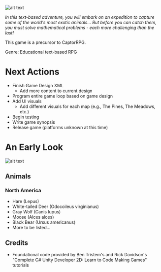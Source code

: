 ![alt text](https://github.com/pippom/CaptorTEXT/blob/master/CaptorTEXT-logo.png)

*In this text-based adventure, you will embark on an expedition to capture some of the world's most exotic animals... But before you can catch them, you must solve mathematical problems - each more challenging than the last!*

This game is a precursor to CaptorRPG.

Genre: Educational text-based RPG

# Next Actions
- Finish Game Design XML
  - Add more content to current design
- Program entire game loop based on game design
- Add UI visuals
  - Add different visuals for each map (e.g., The Pines, The Meadows, etc.)
- Begin testing
- Write game synopsis
- Release game (platforms unknown at this time)

# An Early Look
![alt text](https://github.com/pippom/CaptorTEXT/blob/master/Screenshot_1.png)

## Animals
### North America
- Hare (Lepus)
- White-tailed Deer (Odocoileus virginianus)
- Gray Wolf (Canis lupus)
- Moose (Alces alces)
- Black Bear (Ursus americanus)
- More to be listed...

## Credits
- Foundational code provided by Ben Tristem's and Rick Davidson's "Complete C# Unity Developer 2D: Learn to Code Making Games" tutorials
